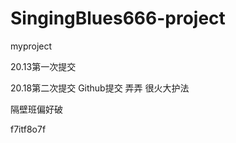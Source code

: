 # SingingBlues666-project
myproject

20.13第一次提交

20.18第二次提交
Github提交
弄弄
很火大护法


隔壁班偏好破



f7itf8o7f
